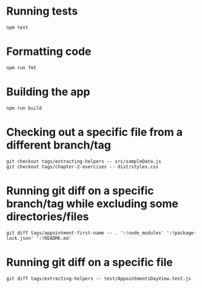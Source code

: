 # Running tests

```
npm test
```

# Formatting code

```
npm run fmt
```

# Building the app

```
npm run build
```

# Checking out a specific file from a different branch/tag

```
git checkout tags/extracting-helpers -- src/sampleData.js
git checkout tags/chapter-2-exercises -- dist/styles.css
```

# Running git diff on a specific branch/tag while excluding some directories/files 

```
git diff tags/appointment-first-name -- . ':!node_modules' ':!package-lock.json' ':!README.md'
```

# Running git diff on a specific file

```
git diff tags/extracting-helpers -- test/AppointmentsDayView.test.js
```
